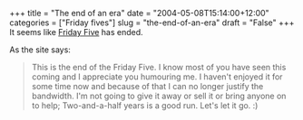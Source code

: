 +++
title = "The end of an era"
date = "2004-05-08T15:14:00+12:00"
categories = ["Friday fives"]
slug = "the-end-of-an-era"
draft = "False"
+++
It seems like [Friday Five](https://www.fridayfive.org/) has ended.

As the site says:

> This is the end of the Friday Five. I know most of you have seen
this coming and I appreciate you humouring me. I haven't enjoyed it
for some time now and because of that I can no longer justify the
bandwidth. I'm not going to give it away or sell it or bring anyone on
to help; Two-and-a-half years is a good run. Let's let it go. :)

